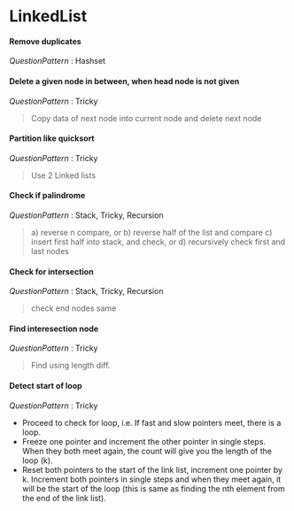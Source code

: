 # LinkedList

#### Remove duplicates
*QuestionPattern* : Hashset  

#### Delete a given node in between, when head node is not given
*QuestionPattern* : Tricky  
> Copy data of next node into current node and delete next node


#### Partition like quicksort
*QuestionPattern* : Tricky  
> Use 2 Linked lists

#### Check if palindrome
*QuestionPattern* : Stack, Tricky, Recursion  
> a) reverse n compare, or
b) reverse half of the list and compare
c) insert first half into stack, and check, or
d) recursively check first and last nodes 

#### Check for intersection
*QuestionPattern* : Stack, Tricky, Recursion  
> check end nodes same

#### Find interesection node
*QuestionPattern* : Tricky
> Find using length diff.

#### Detect start of loop
*QuestionPattern* : Tricky  
* Proceed to check for loop, i.e. If fast and slow pointers meet, there is a loop.
* Freeze one pointer and increment the other pointer in single steps. When they both meet again, the count will give you the length of the loop (k).
* Reset both pointers to the start of the link list, increment one pointer by k. Increment both pointers in single steps and when they meet again, it will be the start of the loop (this is same as finding the nth element from the end of the link list).
